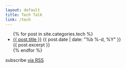 ```yaml
---
layout: default
title: Tech Talk
link: /tech
---
```


<div class="home">

  <ul class="posts">
    {% for post in site.categories.tech %}
      <li>
        <a class="post-link" href="{{ post.url }}">{{ post.title }}</a>
        <span class="post-date">{{ post.date | date: "%b %-d, %Y" }}</span>
        <section>{{ post.excerpt }}</section>
      </li>
    {% endfor %}
  </ul>

  <p class="rss-subscribe">subscribe <a href="/tech/feed.xml">via RSS</a></p>

</div>
